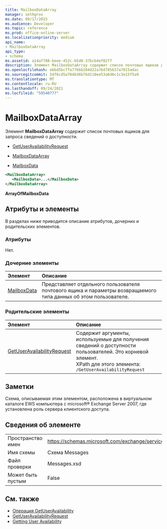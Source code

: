 ```yaml
---
title: MailboxDataArray
manager: sethgros
ms.date: 09/17/2015
ms.audience: Developer
ms.topic: reference
ms.prod: office-online-server
ms.localizationpriority: medium
api_name:
- MailboxDataArray
api_type:
- schema
ms.assetid: a14af788-beee-452c-b5d0-37bcb4ef02ff
description: Элемент MailboxDataArray содержит список почтовых ящиков для запроса сведений о доступности.
ms.openlocfilehash: e6bd5bcffa776bb284d22a76d785637a7015adac
ms.sourcegitcommit: 54f6cd5a704b36b76d110ee53a6d6c1c3e15f5a9
ms.translationtype: MT
ms.contentlocale: ru-RU
ms.lasthandoff: 09/24/2021
ms.locfileid: "59540777"
---
```

# <a name="mailboxdataarray"></a>MailboxDataArray

Элемент **MailboxDataArray** содержит список почтовых ящиков для запроса сведений о доступности. 
  
- [GetUserAvailabilityRequest](getuseravailabilityrequest.md)
  
- [MailboxDataArray](mailboxdataarray.md)
  
- [MailboxData](mailboxdata.md)
  
```xml
<MailboxDataArray>
   <MailboxData>...</MailboxData>
</MailboxDataArray>
```

**ArrayOfMailboxData**

## <a name="attributes-and-elements"></a>Атрибуты и элементы

В разделах ниже приводится описание атрибутов, дочерних и родительских элементов.
  
### <a name="attributes"></a>Атрибуты

Нет.
  
### <a name="child-elements"></a>Дочерние элементы

|**Элемент**|**Описание**|
|:-----|:-----|
|[MailboxData](mailboxdata.md) <br/> |Представляет отдельного пользователя почтового ящика и параметры возвращаемого типа данных об этом пользователе.  <br/> |
   
### <a name="parent-elements"></a>Родительские элементы

|**Элемент**|**Описание**|
|:-----|:-----|
|[GetUserAvailabilityRequest](getuseravailabilityrequest.md) <br/> |Содержит аргументы, используемые для получения сведений о доступности пользователей. Это корневой элемент.  <br/> XPath для этого элемента:  <br/>  `/GetUserAvailabilityRequest` <br/> |
   
## <a name="remarks"></a>Заметки

Схема, описываемая этим элементом, расположена в виртуальном каталоге EWS компьютера с microsoft® Exchange Server 2007, где установлена роль сервера клиентского доступа.
  
## <a name="element-information"></a>Сведения об элементе

|||
|:-----|:-----|
|Пространство имен  <br/> |https://schemas.microsoft.com/exchange/services/2006/messages  <br/> |
|Имя схемы  <br/> |Схема Messages  <br/> |
|Файл проверки  <br/> |Messages.xsd  <br/> |
|Может быть пустым  <br/> |False  <br/> |
   
## <a name="see-also"></a>См. также

- [Операция GetUserAvailability](getuseravailability-operation.md)
- [GetUserAvailabilityRequest](getuseravailabilityrequest.md)
- [Getting User Availability](https://msdn.microsoft.com/library/d4133fcb-9b0f-4e6b-aadf-a389da83516a%28Office.15%29.aspx)

